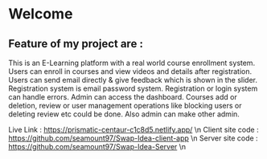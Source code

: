 # Welcome 
## Feature of my project are :
This is an E-Learning platform with a real world course enrollment system.
Users can enroll in courses and view videos and details after registration.
Users can send email directly & give feedback which is shown in the slider.
Registration system is email password system.
Registration or login system can handle errors.
Admin can access the dashboard. Courses add or deletion, review or user management operations 
like blocking users or deleting review etc could be done. Also admin can make other admin.

Live Link : https://prismatic-centaur-c1c8d5.netlify.app/ \n
Client site code : https://github.com/seamount97/Swap-Idea-client-app \n
Server site code : https://github.com/seamount97/Swap-Idea-Server \n
